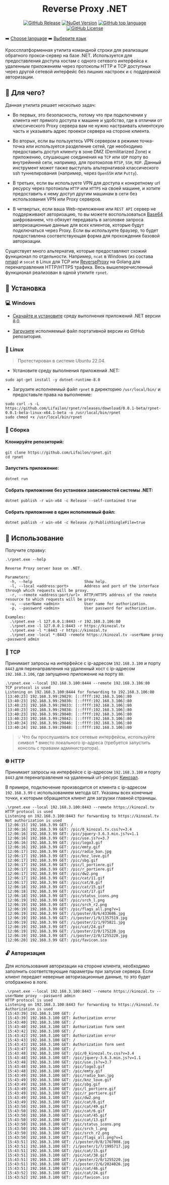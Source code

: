 <h1 align="center">
  Reverse Proxy .NET
</h1>

<p align="center">
<a href="https://github.com/Lifailon/rpnet"><img title="GitHub Release"src="https://img.shields.io/github/v/release/Lifailon/rpnet?display_name=release&logo=GitHub&label=GitHub&link=https%3A%2F%2Fgithub.com%2FLifailon%2Frpnet%2F"></a>
<a href="https://www.nuget.org/packages/reverse.proxy.net"><img title="NuGet Version"src="https://img.shields.io/nuget/v/reverse.proxy.net?logo=NuGet&label=NuGet&link=https%3A%2F%2Fwww.nuget.org%2Fpackages%2Freverse.proxy.net"></a>
<a href="https://github.com/Lifailon/rpnet"><img title="GitHub top language"src="https://img.shields.io/github/languages/top/Lifailon/rpnet?logo=csharp&link=https%3A%2F%2Fgithub.com%2Fcsharp%2Fcsharp&color=green"></a>
<a href="https://github.com/Lifailon/rpnet/blob/rsa/LICENSE"><img title="GitHub License"src="https://img.shields.io/github/license/Lifailon/rpnet?link=https%3A%2F%2Fgithub.com%2FLifailon%2Frpnet%2Fblob%2Frsa%2FLICENSE&color=white"></a>
</p>

➡️ [Choose language](https://github.com/Lifailon/rpnet/blob/rsa/README.md) ➡️‍ [Выберите язык](https://github.com/Lifailon/rpnet/blob/rsa/README_RU.md)

Кроссплатформенная утилита командной строки для реализации обратного прокси-сервер на базе .NET. Используется для предоставления доступа хостам с одного сетевого интерфейса к удаленным приложениям через протоколы HTTP и TCP доступных через другой сетевой интерфейс без лишних настроек и с поддержкой авторизации.

## 💁 Для чего?

Данная утилита решает несколько задач:

- Во первых, это безопасность, потому что при подключении у клиента нет прямого доступа к машине и удобство, где в отличии от клиссического Proxy сервера вам не нужно настраивать клиентскую часть и указывать адрес проекси сервера на стороне клиента.

- Во вторых, если вы пользуетесь VPN сервером в режиме точка-точка или используется разделение сетей, где необходимо предоставить доступ клиенту в зоне DMZ (Demilitarized Zone) к приложению, слушающие соединения на `TCP` или `UDP` порту во внутрейнней сети, например, для протоколов `RTSP`, `SSH`, `RDP`. Данный инструмент может также выступать альтернативой классического ssh туннелирования (например, через `OpenSSH` или `Putty`).

- В третьих, если вы используете VPN для доступа к конкретному url ресурсу через протоколы `HTTP` или `HTTPS` на своей машине, и хотите предоставить к нему доступ другим машинам в сети без использования VPN или Proxy серверов.

- В четвертых, если ваша Web-приложение или `REST API` сервер не поддерживают авторизацию, то вы можете воспользоваться [Base64](https://en.wikipedia.org/wiki/Base64) шифрованием, что обязует передавать в заголовке запроса авторизационные данные для всех клиентов, которые будут подключаться через Proxy. Если вы используете браузер, то будет предоставлена соответствующая форма для прохождения базовой авторизации.

Существует много альтернатив, которые предоставляют схожий функционал по отдельности. Например, `ncat` в Windows (из состава [nmap](https://github.com/nmap/nmap)) и `socat` в Linux для TCP или [ReverseProxy](https://github.com/ilanyu/ReverseProxy) на Golang для перенаправления HTTP/HTTPS трафика. Весь вышеперечисленный функционал реализован в одной утилите `rpnet`.

## 🚀 Установка

### 💻 Windows

- [Скачайте и установите](https://dotnet.microsoft.com/en-us/download/dotnet/8.0/runtime) среду выполнения приложений .NET версии 8.0.

- [Загрузите](https://github.com/Lifailon/rpnet/releases/latest) исполняемый файл портативной версии из GitHub репозитория.

### 🐧 Linux

> Протестирован в системе Ubuntu 22.04.

- Установите среду выполнения приложений .NET:

```shell
sudo apt-get install -y dotnet-runtime-8.0
```

- Загрузите исполняемый файл `rpnet` в директорию `/usr/local/bin/` и предоставьте права на выполнение:

```shell
sudo curl -s -L https://github.com/Lifailon/rpnet/releases/download/0.0.1-beta/rpnet-0.0.1-beta-linux-x64.1-beta -o /usr/local/bin/rpnet
sudo chmod +x /usr/local/bin/rpnet
```

### 🔨 Сборка

#### Клонируйте репозиторий:

```
git clone https://github.com/Lifailon/rpnet.git
cd rpnet
```
#### Запустить приложение:

```
dotnet run
```

#### Собрать приложение без установки зависимостей системы .NET:

```
dotnet publish -r win-x64 -c Release --self-contained true
```

#### Собрать приложение в один исполняемый файл:

```
dotnet publish -r win-x64 -c Release /p:PublishSingleFile=true
```

## 📑 Использование

Получите справку:

```shell
.\rpnet.exe --help

Reverse Proxy server base on .NET.

Parameters:
  -h, --help                       Show help.
  -l, --local <address:port>       Address and port of the interface through which requests will be proxy.
  -r, --remote <address:port/url>  HTTP/HTTPS address of the remote resource to which requests will be proxy.
  -u, --userName <admin>           User name for authorization.
  -p, --password <admin>           User password for authorization.

Examples:
  .\rpnet.exe -l 127.0.0.1:8443 -r 192.168.3.106:80
  .\rpnet.exe -l 127.0.0.1:8443 -r https://kinozal.tv
  .\rpnet.exe -l *:8443 -r https://kinozal.tv
  .\rpnet.exe -local *:8443 -remote https://kinozal.tv -userName proxy -password admin
```

### 📡 TCP

Принимает запросы на интерфейсе с ip-адресом `192.168.3.100` и порту `8443` для перенаправления на удаленный хост с ip-адресом `192.168.3.106`, где запущенно приложение на порту `80`.

```shell
.\rpnet.exe --local 192.168.3.100:8444 --remote 192.168.3.106:80
TCP protocol is used
Listening on 192.168.3.100:8444 for forwarding to 192.168.3.106:80
[13:40:23] 192.168.3.99:29829: [::ffff:192.168.3.106]:80
[13:40:23] 192.168.3.99:29830: [::ffff:192.168.3.106]:80
[13:40:23] 192.168.3.99:29833: [::ffff:192.168.3.106]:80
[13:40:23] 192.168.3.99:29838: [::ffff:192.168.3.106]:80
[13:40:23] 192.168.3.99:29840: [::ffff:192.168.3.106]:80
[13:40:23] 192.168.3.99:29842: [::ffff:192.168.3.106]:80
[13:40:24] 192.168.3.99:29846: [::ffff:192.168.3.106]:80
[13:40:24] 192.168.3.99:29848: [::ffff:192.168.3.106]:80
```

> 💡 Что бы прослушивать все сетевые интерфейсы, используйте символ * вместо локального ip-адреса (требуется запустить консоль с правами администратора).

### 🌐 HTTP

Принимает запросы на интерфейсе с ip-адресом `192.168.3.100` и порту `8443` для перенаправления на удаленный url-ресурс [Кинозал](https://kinozal.tv).

В примере, подключение производится от клиента с ip-адресом `192.168.3.99` с использованием метода `GET`. Указаны всех конечные точки, к которым обращается клиент для загрузки главной страницы.

```shell
.\rpnet.exe --local 192.168.3.100:8443 --remote https://kinozal.tv
HTTP protocol is used
Listening on 192.168.3.100:8443 for forwarding to https://kinozal.tv
Not authorization is used
[12:06:15] 192.168.3.99 GET: /
[12:06:16] 192.168.3.99 GET: /pic/0_kinozal.tv.css?v=3.4
[12:06:16] 192.168.3.99 GET: /pic/jquery-3.6.3.min.js?v=1.1
[12:06:16] 192.168.3.99 GET: /pic/use.js?v=3.7
[12:06:16] 192.168.3.99 GET: /pic/logo3.gif
[12:06:16] 192.168.3.99 GET: /pic/emty.gif
[12:06:17] 192.168.3.99 GET: /pic/radio_ban.jpg
[12:06:17] 192.168.3.99 GET: /pic/knz_love.gif
[12:06:17] 192.168.3.99 GET: /pic/sbg.gif
[12:06:17] 192.168.3.99 GET: /pic/l_portiere.gif
[12:06:17] 192.168.3.99 GET: /pic/r_portiere.gif
[12:06:17] 192.168.3.99 GET: /pic/dw2.png       
[12:06:17] 192.168.3.99 GET: /pic/cat/11.gif
[12:06:17] 192.168.3.99 GET: /pic/cat/8.gif 
[12:06:18] 192.168.3.99 GET: /pic/cat/15.gif
[12:06:18] 192.168.3.99 GET: /pic/cat/17.gif
[12:06:18] 192.168.3.99 GET: /pic/status_icons.png
[12:06:19] 192.168.3.99 GET: /pic/srch_l.png
[12:06:19] 192.168.3.99 GET: /pic/srch_r2.png        
[12:06:19] 192.168.3.99 GET: /pic/flags_all.png?v=1  
[12:06:19] 192.168.3.99 GET: /i/poster/8/6/433686.jpg
[12:06:19] 192.168.3.99 GET: /i/poster/1/9/1357519.jpg
[12:06:19] 192.168.3.99 GET: /i/poster/2/1/975821.jpg
[12:06:19] 192.168.3.99 GET: /pic/cat/24.gif
[12:06:19] 192.168.3.99 GET: /i/poster/2/0/175220.jpg 
[12:06:19] 192.168.3.99 GET: /i/poster/2/0/1255220.jpg
[12:06:20] 192.168.3.99 GET: /pic/favicon.ico
```

### 🔓 Авторизация

Для использования авторизации на стороне клиента, необходимо заполнить соответствующие параметры при запуске сервера. Если клиент передает неверные авторизационные данные, то это будет отображено в логе.

```shell
.\rpnet.exe --local 192.168.3.100:8443 --remote https://kinozal.tv --userName proxy --password admin
HTTP protocol is used
Listening on 192.168.3.100:8443 for forwarding to https://kinozal.tv
Authorization is used
[15:43:39] 192.168.3.100 GET: /
[15:43:39] 192.168.3.100 GET: Authorization error
[15:43:40] 192.168.3.100 GET: /
[15:43:40] 192.168.3.100 GET: Authorization form sent
[15:43:42] 192.168.3.100 GET: /
[15:43:42] 192.168.3.100 GET: Authorization error
[15:43:43] 192.168.3.100 GET: /
[15:43:43] 192.168.3.100 GET: Authorization form sent
[15:43:47] 192.168.3.100 GET: /
[15:43:48] 192.168.3.100 GET: /pic/0_kinozal.tv.css?v=3.4
[15:43:48] 192.168.3.100 GET: /pic/jquery-3.6.3.min.js?v=1.1
[15:43:48] 192.168.3.100 GET: /pic/use.js?v=3.7
[15:43:48] 192.168.3.100 GET: /pic/logo3.gif
[15:43:48] 192.168.3.100 GET: /pic/emty.gif
[15:43:49] 192.168.3.100 GET: /pic/radio_ban.jpg
[15:43:49] 192.168.3.100 GET: /pic/knz_love.gif
[15:43:49] 192.168.3.100 GET: /pic/sbg.gif
[15:43:49] 192.168.3.100 GET: /pic/l_portiere.gif
[15:43:49] 192.168.3.100 GET: /pic/r_portiere.gif
[15:43:49] 192.168.3.100 GET: /pic/dw2.png
[15:43:49] 192.168.3.100 GET: /pic/cat/8.gif
[15:43:50] 192.168.3.100 GET: /pic/cat/49.gif
[15:43:50] 192.168.3.100 GET: /pic/cat/6.gif
[15:43:50] 192.168.3.100 GET: /pic/cat/45.gif
[15:43:50] 192.168.3.100 GET: /pic/cat/13.gif
[15:43:50] 192.168.3.100 GET: /pic/status_icons.png
[15:43:50] 192.168.3.100 GET: /pic/srch_l.png
[15:43:50] 192.168.3.100 GET: /pic/srch_r2.png      
[15:43:50] 192.168.3.100 GET: /pic/flags_all.png?v=1
[15:43:51] 192.168.3.100 GET: /i/poster/0/8/1767008.jpg
[15:43:51] 192.168.3.100 GET: /i/poster/1/7/1995717.jpg
[15:43:51] 192.168.3.100 GET: /pic/cat/15.gif
[15:43:51] 192.168.3.100 GET: /pic/cat/38.gif
[15:43:51] 192.168.3.100 GET: /i/poster/2/0/1255220.jpg
[15:43:51] 192.168.3.100 GET: /i/poster/2/6/2024026.jpg
[15:43:51] 192.168.3.100 GET: /pic/cat/46.gif
[15:43:52] 192.168.3.100 GET: /pic/cat/24.gif
[15:43:52] 192.168.3.100 GET: /pic/favicon.ico
```